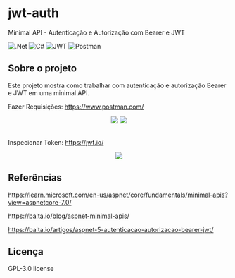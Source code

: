 # jwt-auth
Minimal API - Autenticação e Autorização com Bearer e JWT

![.Net](https://img.shields.io/badge/.NET-5C2D91?style=for-the-badge&logo=.net&logoColor=white)
![C#](https://img.shields.io/badge/c%23-%23239120.svg?style=for-the-badge&logo=c-sharp&logoColor=white)
![JWT](https://img.shields.io/badge/JWT-black?style=for-the-badge&logo=JSON%20web%20tokens)
![Postman](https://img.shields.io/badge/Postman-FF6C37?style=for-the-badge&logo=postman&logoColor=white)

## Sobre o projeto
Este projeto mostra como trabalhar com autenticação e autorização Bearer e JWT em uma minimal API.

Fazer Requisições: https://www.postman.com/

<div align="center">
    <img src="https://user-images.githubusercontent.com/54154628/225976057-aa6f15e8-ed64-4ccf-ab3e-52b1f346153a.png"</img>
    <img src="https://user-images.githubusercontent.com/54154628/225976411-86516303-34b2-4e1f-8573-c1eae812ffee.png"</img>
</div>
<br />

Inspecionar Token: https://jwt.io/

<div align="center">
    <img src="https://user-images.githubusercontent.com/54154628/225980739-0b526b57-a584-4320-ba9f-43ab959b3490.png"</img>
</div>

## Referências
https://learn.microsoft.com/en-us/aspnet/core/fundamentals/minimal-apis?view=aspnetcore-7.0/

https://balta.io/blog/aspnet-minimal-apis/

https://balta.io/artigos/aspnet-5-autenticacao-autorizacao-bearer-jwt/

## Licença
GPL-3.0 license
